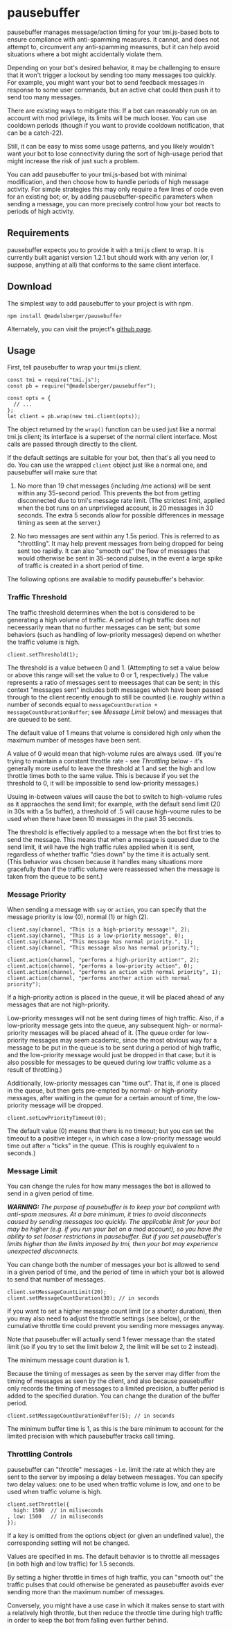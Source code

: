 # pausebuffer

pausebuffer manages message/action timing for your tmi.js-based bots to ensure
compliance with anti-spamming measures.  It cannot, and does not attempt to,
circumvent any anti-spamming measures, but it can help avoid situations where
a bot might accidentally violate them.

Depending on your bot's desired behavior, it may be challenging to ensure that
it won't trigger a lockout by sending too many messages too quickly.  For
example, you might want your bot to send feedback messages in response to
some user commands, but an active chat could then push it to send too many
messages.

There are existing ways to mitigate this:  If a bot can reasonably run on an
account with mod privilege, its limits will be much looser.  You can use
cooldown periods (though if you want to provide cooldown notification, that
can be a catch-22).

Still, it can be easy to miss some usage patterns, and you likely wouldn't
want your bot to lose connectivity during the sort of high-usage period that
might increase the risk of just such a problem.

You can add pausebuffer to your tmi.js-based bot with minimal modification,
and then choose how to handle periods of high message activity.  For simple
strategies this may only require a few lines of code even for an existing bot;
or, by adding pausebuffer-specific parameters when sending a message, you can
more precisely control how your bot reacts to periods of high activity.

## Requirements

pausebuffer expects you to provide it with a tmi.js client to wrap.  It is
currently built aganist version 1.2.1 but should work with any verion (or, I
suppose, anything at all) that conforms to the same client interface.

## Download

The simplest way to add pausebuffer to your project is with npm.

    npm install @madelsberger/pausebuffer

Alternately, you can visit the project's 
[github page](https://github.com/madelsberger/pausebuffer).

## Usage

First, tell pausebuffer to wrap your tmi.js client.

    const tmi = require("tmi.js");
    const pb = require("@madelsberger/pausebuffer");

    const opts = {
      // ...
    };
    let client = pb.wrap(new tmi.client(opts));

The object returned by the `wrap()` function can be used just like a normal
tmi.js client; its interface is a superset of the normal client interface. 
Most calls are passed through directly to the client.

If the default settings are suitable for your bot, then that's all you need to
do.  You can use the wrapped `client` object just like a normal one, and
pausebuffer will make sure that

1) No more than 19 chat messages (including /me actions) will be sent within
   any 35-second period.  This prevents the bot from getting disconnected due
   to tmi's message rate limit.  (The strictest limit, applied when the bot
   runs on an unprivileged account, is 20 messages in 30 seconds.  The extra
   5 seconds allow for possible differences in message timing as seen at the
   server.)

2) No two messages are sent within any 1.5s period.  This is referred to as
   "throttling".  It may help prevent messages from being dropped for being
   sent too rapidly.  It can also "smooth out" the flow of messages that would
   otherwise be sent in 35-second pulses, in the event a large spike of
   traffic is created in a short period of time.
 
The following options are available to modify pausebuffer's behavior.

### Traffic Threshold

The traffic threshold determines when the bot is considered to be generating a
high volume of traffic.  A period of high traffic does not neceessarily mean
that no further messages can be sent; but some behaviors (such as handling of
low-priority messages) depend on whether the traffic volume is high.

    client.setThreshold(1);

The threshold is a value between 0 and 1.  (Attempting to set a value below or
above this range will set the value to 0 or 1, respectively.)  The value
represents a ratio of messages sent to meessages that can be sent; in this
context "messages sent" includes both messages which have been passed through
to the client recently enough to still be counted (i.e. roughly within a number
of seconds equal to `messageCountDuration + messageCountDurationBuffer`; see
*Message Limit* below) and messages that are queued to be sent.

The default value of 1 means that volume is considered high only when the
maximum number of messges have been sent.

A value of 0 would mean that high-volume rules are always used.  (If you're
trying to maintain a constant throttle rate - see *Throttling* below - it's
generally more useful to leave the threshold at 1 and set the high and low
throttle times both to the same value.  This is because if you set the
threshold to 0, it will be impossible to send low-priority messages.)

Usuing in-between values will cause the bot to switch to high-volume rules as 
it appraoches the send limit; for example, with the default send limit (20 in 
30s with a 5s buffer), a threshold of .5 will cause high-voume rules to be used
when there have been 10 messages in the past 35 seconds.

The threshold is effectively applied to a message when the bot first tries to 
send the message.  This means that when a message is queued due to the send 
limit, it will have the high traffic rules applied when it is sent, regardless
of whether traffic "dies down" by the time it is actually sent.  (This behavior
was chosen because it handles many situations more gracefully than if the
traffic volume were reassessed when the message is taken from the queue to be
sent.)

### Message Priority

When sending a message with `say` or `action`, you can specify that the
message priority is low (0), normal (1) or high (2).

    client.say(channel, "This is a high-priority message!", 2);
    client.say(channel, "This is a low-priority message", 0);
    client.say(channel, "This message has normal priority.", 1);
    client.say(channel, "This message also has normal priority.");

    client.action(channel, "performs a high-priority action!", 2);
    client.action(channel, "performs a low-priority action", 0);
    client.action(channel, "performs an action with normal priority", 1);
    client.action(channel, "performs another action with normal priority");

If a high-priority action is placed in the queue, it will be placed ahead of
any messages that are not high-priority.

Low-priority messages will not be sent during times of high traffic.  Also, if
a low-priority message gets into the queue, any subsequent high- or normal-
priority messages will be placed ahead of it.  (The queue order for low-
priority messages may seem academic, since the most obvious way for a message
to be put in the queue is to be sent during a period of high traffic, and the
low-priority message would just be dropped in that case; but it is also 
possible for messages to be queued during low traffic volume as a result of
throttling.)

Additionally, low-priority messages can "time out".  That is, if one is
placed in the queue, but then gets pre-empted by normal- or high-priority 
messages, after waiting in the queue for a certain amount of time, the
low-priority message will be dropped.

    client.setLowPriorityTimeout(0);

The default value (0) means that there is no timeout; but you can set the
timeout to a positive integer `n`, in which case a low-priority message would
time out after `n` "ticks" in the queue.  (This is roughly equivalent to `n`
seconds.)

### Message Limit

You can change the rules for how many messages the bot is allowed to send in
a given period of time.

***WARNING:** The purpose of pausebuffer is to keep your bot compliant with 
anti-spam measures.  At a bare minimum, it tries to avoid disconnects caused 
by sending messages too quickly.  The applicable limit for your bot may be
higher (e.g. if you run your bot on a mod account), so you have the ability
to set looser restrictions in pausebuffer.  But if you set pausebuffer's
limits higher than the limits imposed by tmi, then your bot may experience
unexpected disconnects.*

You can change both the number of messages your bot is allowed to send in a
given period of time, and the period of time in which your bot is allowed to
send that number of messages.

    client.setMessageCountLimit(20);
    client.setMessageCountDuration(30); // in seconds

If you want to set a higher message count limit (or a shorter duration), then
you may also need to adjust the throttle settings (see below), or the
cumulative throttle time could prevent you sending more messages anyway.

Note that pausebuffer will actually send 1 fewer message than the stated limit
(so if you try to set the limit below 2, the limit will be set to 2 instead). 

The minimum message count duration is 1.

Because the timing of messages as seen by the server may differ from the
timing of messages as seen by the client, and also because pausebuffer only
records the timing of messages to a limited precision, a buffer period is
added to the specified duration.  You can change the duration of the buffer
period.

    client.setMessageCountDurationBuffer(5); // in seconds

The minimum buffer time is 1, as this is the bare minimum to account for
the limited precision with which pausebuffer tracks call timing.

### Throttling Controls

pausebuffer can "throttle" messages - i.e. limit the rate at which they are
sent to the server by imposing a delay between messages.  You can specify
two delay values: one to be used when traffic volume is low, and one to be used
when traffic volume is high. 

    client.setThrottle({
      high: 1500  // in miliseconds
    , low: 1500   // in miliseconds
    });

If a key is omitted from the options object (or given an undefined value), 
the corresponding setting will not be changed.

Values are specified in ms.  The default behavior is to throttle all messages
(in both high and low traffic) for 1.5 seconds.

By setting a higher throttle in times of high traffic, you can "smooth out"
the traffic pulses that could otherwise be generated as pausebuffer avoids
ever sending more than the maximum number of messages.

Conversely, you might have a use case in which it makes sense to start with a
relatively high throttle, but then reduce the throttle time during high
traffic in order to keep the bot from falling even further behind.
